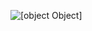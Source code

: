 ![[object Object]](https://socialify.git.ci/curiomind-e-learning/curiomind-e-learning.github.io/image?description=1&font=Raleway&forks=1&issues=1&language=1&name=1&owner=1&pattern=Overlapping%20Hexagons&pulls=1&stargazers=1&theme=Light)
